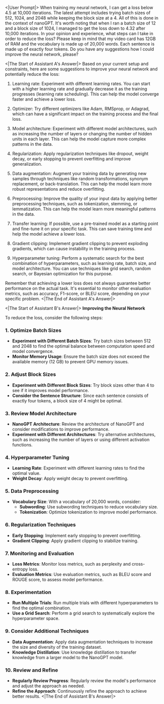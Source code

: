 <|User Prompt|>
When training my neural network, I can get a loss below 4.5 at 10,000 iterations. The latest attempt includes trying batch sizes of 512, 1024, and 2048 while keeping the block size  at a 4. All of this is done in the context of nanoGPT. It's worth noting that when I ran a batch size of 12 and a block size of 1024, I managed to get the loss down to 4.32 after 10,000 iterations. In your opinion and experience, what steps can I take in order to reduce the loss? Please keep in mind that my video card has 12GB of RAM and the vocabulary is made up of 20,000 words. Each sentence is made up of exactly four tokens. Do you have any suggestions how I could improve the neural network, please?

<|The Start of Assistant A's Answer|>
Based on your current setup and constraints, here are some suggestions to improve your neural network and potentially reduce the loss:

1. Learning rate: Experiment with different learning rates. You can start with a higher learning rate and gradually decrease it as the training progresses (learning rate scheduling). This can help the model converge faster and achieve a lower loss.

2. Optimizer: Try different optimizers like Adam, RMSprop, or Adagrad, which can have a significant impact on the training process and the final loss.

3. Model architecture: Experiment with different model architectures, such as increasing the number of layers or changing the number of hidden units in each layer. This can help the model capture more complex patterns in the data.

4. Regularization: Apply regularization techniques like dropout, weight decay, or early stopping to prevent overfitting and improve generalization.

5. Data augmentation: Augment your training data by generating new samples through techniques like random transformations, synonym replacement, or back-translation. This can help the model learn more robust representations and reduce overfitting.

6. Preprocessing: Improve the quality of your input data by applying better preprocessing techniques, such as tokenization, stemming, or lemmatization. This can help the model learn more meaningful patterns in the data.

7. Transfer learning: If possible, use a pre-trained model as a starting point and fine-tune it on your specific task. This can save training time and help the model achieve a lower loss.

8. Gradient clipping: Implement gradient clipping to prevent exploding gradients, which can cause instability in the training process.

9. Hyperparameter tuning: Perform a systematic search for the best combination of hyperparameters, such as learning rate, batch size, and model architecture. You can use techniques like grid search, random search, or Bayesian optimization for this purpose.

Remember that achieving a lower loss does not always guarantee better performance on the actual task. It's essential to monitor other evaluation metrics, such as accuracy, F1-score, or BLEU score, depending on your specific problem.
<|The End of Assistant A's Answer|>

<|The Start of Assistant B's Answer|>
**Improving the Neural Network**

To reduce the loss, consider the following steps:

### **1. Optimize Batch Sizes**

- **Experiment with Different Batch Sizes**: Try batch sizes between 512 and 2048 to find the optimal balance between computation speed and model convergence.
- **Monitor Memory Usage**: Ensure the batch size does not exceed the available memory (12 GB) to prevent GPU memory issues.

### **2. Adjust Block Sizes**

- **Experiment with Different Block Sizes**: Try block sizes other than 4 to see if it improves model performance.
- **Consider the Sentence Structure**: Since each sentence consists of exactly four tokens, a block size of 4 might be optimal.

### **3. Review Model Architecture**

- **NanoGPT Architecture**: Review the architecture of NanoGPT and consider modifications to improve performance.
- **Experiment with Different Architectures**: Try alternative architectures, such as increasing the number of layers or using different activation functions.

### **4. Hyperparameter Tuning**

- **Learning Rate**: Experiment with different learning rates to find the optimal value.
- **Weight Decay**: Apply weight decay to prevent overfitting.

### **5. Data Preprocessing**

- **Vocabulary Size**: With a vocabulary of 20,000 words, consider:
  - **Subwording**: Use subwording techniques to reduce vocabulary size.
  - **Tokenization**: Optimize tokenization to improve model performance.

### **6. Regularization Techniques**

- **Early Stopping**: Implement early stopping to prevent overfitting.
- **Gradient Clipping**: Apply gradient clipping to stabilize training.

### **7. Monitoring and Evaluation**

- **Loss Metrics**: Monitor loss metrics, such as perplexity and cross-entropy loss.
- **Evaluation Metrics**: Use evaluation metrics, such as BLEU score and ROUGE score, to assess model performance.

### **8. Experimentation**

- **Run Multiple Trials**: Run multiple trials with different hyperparameters to find the optimal combination.
- **Use a Grid Search**: Perform a grid search to systematically explore the hyperparameter space.

### **9. Consider Additional Techniques**

- **Data Augmentation**: Apply data augmentation techniques to increase the size and diversity of the training dataset.
- **Knowledge Distillation**: Use knowledge distillation to transfer knowledge from a larger model to the NanoGPT model.

### **10. Review and Refine**

- **Regularly Review Progress**: Regularly review the model's performance and adjust the approach as needed.
- **Refine the Approach**: Continuously refine the approach to achieve better results.
<|The End of Assistant B's Answer|>